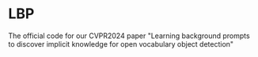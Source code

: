 # LBP
The official code for our CVPR2024 paper "Learning background prompts to discover implicit knowledge for open vocabulary object detection"
